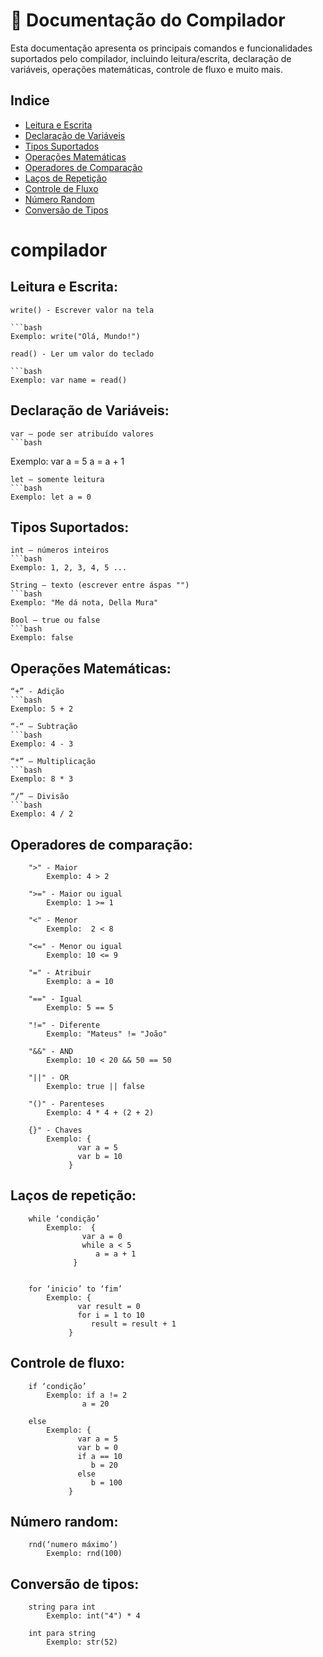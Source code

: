 # 📜 Documentação do Compilador

Esta documentação apresenta os principais comandos e funcionalidades suportados pelo compilador, incluindo leitura/escrita, declaração de variáveis, operações matemáticas, controle de fluxo e muito mais.

## Indice
- [Leitura e Escrita](#leitura-e-escrita)
- [Declaração de Variáveis](#declaração-de-variaveis)
- [Tipos Suportados](#tipos-suportados)
- [Operações Matemáticas](#operações-matemáticas)
- [Operadores de Comparação](#operadores-de-comparação)
- [Laços de Repetição](#laços-de-repetição)
- [Controle de Fluxo](#controle-de-fluxo)
- [Número Random](#número-random)
- [Conversão de Tipos](#conversão-de-tipos)

# compilador
 
## Leitura e Escrita:

	write() - Escrever valor na tela
 
 	```bash
	Exemplo: write("Olá, Mundo!")	   
  	
 	read() - Ler um valor do teclado
 	
  	```bash
  	Exemplo: var name = read()
          
## Declaração de Variáveis:

	var – pode ser atribuído valores
	```bash
  Exemplo: var a = 5
  a = a + 1
	
 	let – somente leitura
   	```bash	
    Exemplo: let a = 0
 
## Tipos Suportados:

	int – números inteiros
	```bash
 	Exemplo: 1, 2, 3, 4, 5 ...
	
	String – texto (escrever entre áspas "")
	```bash
 	Exemplo: "Me dá nota, Della Mura"
	 
	Bool – true ou false
	```bash
 	Exemplo: false

## Operações Matemáticas:

	“+” - Adição
	```bash
 	Exemplo: 5 + 2
         
	“-“ – Subtração
	```bash
 	Exemplo: 4 - 3
	          
	“*” – Multiplicação
	```bash
 	Exemplo: 8 * 3
	 
	“/” – Divisão
	```bash
 	Exemplo: 4 / 2

## Operadores de comparação:

		">" - Maior
			Exemplo: 4 > 2
 
		">=" - Maior ou igual
			Exemplo: 1 >= 1
	 
		"<" - Menor
			Exemplo:  2 < 8
	      
		"<=" - Menor ou igual
			Exemplo: 10 <= 9
	 
		"=" - Atribuir
			Exemplo: a = 10
	 
		"==" - Igual
			Exemplo: 5 == 5
 
		"!=" - Diferente
			Exemplo: "Mateus" != "João"
	 
		"&&" - AND
			Exemplo: 10 < 20 && 50 == 50
 
		"||" - OR
			Exemplo: true || false
	 
		"()" - Parenteses
			Exemplo: 4 * 4 + (2 + 2)
	 
		{}" - Chaves
			Exemplo: {
				   var a = 5
				   var b = 10
				 }
	 
## Laços de repetição:

		while ‘condição’
			Exemplo:  {
				    var a = 0
				    while a < 5
				       a = a + 1
				  }

	 
		for ‘inicio’ to ‘fim’
			Exemplo: {
				   var result = 0
				   for i = 1 to 10
				      result = result + 1
				 }


## Controle de fluxo:

		if ‘condição’
			Exemplo: if a != 2
				    a = 20
	 
		else 
			Exemplo: {
				   var a = 5
				   var b = 0
				   if a == 10
				      b = 20
				   else
				      b = 100
				 }



## Número random:

		rnd(‘numero máximo’)
			Exemplo: rnd(100)

## Conversão de tipos:
	 	
		string para int
			Exemplo: int("4") * 4
   
		int para string
			Exemplo: str(52)
